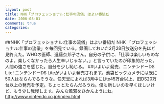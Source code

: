 ```yaml
---
layout: post
title: NHK「プロフェッショナル:仕事の流儀」はよい番組だ
date: 2006-03-01
comments: true
categories:
---
```


##NHK「プロフェッショナル:仕事の流儀」はよい番組だ
NHK 「プロフェッショナル:仕事の流儀」を毎回見ている。録画しておいた2月28日放送分を先ほど見終えた。WHOの医師、進藤奈邦子さん。自分の子供に、「仕事は楽しいものなのよ。楽しくなかったら人生辛いじゃない。」と言っていたのが印象的だった。人間の強さを感じた。自分を少し恥じる。
[](http://www.nhk.or.jp/professional/backnumber/060228/index.html)
##いよいよ発売、ニンテンドーDS Lite!
ニンテンドーDS Liteがいよいよ発売されます。池袋ビックカメラには既に50人はならんでるそうな。任天堂によれば3月中にLite45万台以上、旧DS20万台以上の発売を予定。ちょっとたらんだろうね。僕も新しいのを早くほしいけど、もう少し我慢します。みんな風邪をひかんようにね。
http://www.nintendo.co.jp/index.html